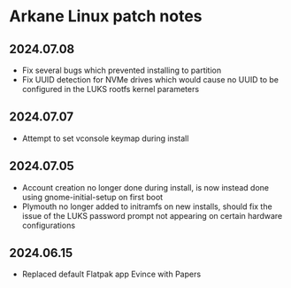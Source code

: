 # Arkane Linux patch notes

## 2024.07.08
- Fix several bugs which prevented installing to partition
- Fix UUID detection for NVMe drives which would cause no UUID to be configured in the LUKS rootfs kernel parameters

## 2024.07.07
- Attempt to set vconsole keymap during install

## 2024.07.05
- Account creation no longer done during install, is now instead done using gnome-initial-setup on first boot
- Plymouth no longer added to initramfs on new installs, should fix the issue of the LUKS password prompt not appearing on certain hardware configurations

## 2024.06.15
- Replaced default Flatpak app Evince with Papers
